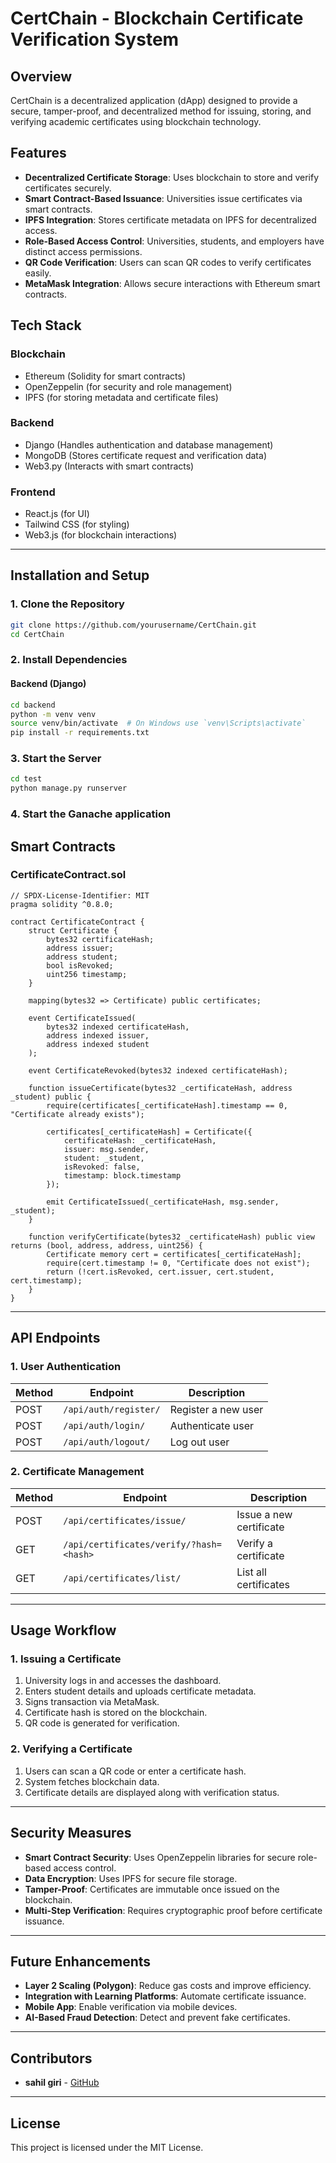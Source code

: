 # CertChain - Blockchain Certificate Verification System

## Overview

CertChain is a decentralized application (dApp) designed to provide a secure, tamper-proof, and decentralized method for issuing, storing, and verifying academic certificates using blockchain technology. 

## Features

- **Decentralized Certificate Storage**: Uses blockchain to store and verify certificates securely.
- **Smart Contract-Based Issuance**: Universities issue certificates via smart contracts.
- **IPFS Integration**: Stores certificate metadata on IPFS for decentralized access.
- **Role-Based Access Control**: Universities, students, and employers have distinct access permissions.
- **QR Code Verification**: Users can scan QR codes to verify certificates easily.
- **MetaMask Integration**: Allows secure interactions with Ethereum smart contracts.

## Tech Stack

### Blockchain
- Ethereum (Solidity for smart contracts)
- OpenZeppelin (for security and role management)
- IPFS (for storing metadata and certificate files)

### Backend
- Django (Handles authentication and database management)
- MongoDB (Stores certificate request and verification data)
- Web3.py (Interacts with smart contracts)

### Frontend
- React.js (for UI)
- Tailwind CSS (for styling)
- Web3.js (for blockchain interactions)

---

## Installation and Setup

### 1. Clone the Repository
```bash
git clone https://github.com/yourusername/CertChain.git
cd CertChain
```

### 2. Install Dependencies
#### Backend (Django)
```bash
cd backend
python -m venv venv
source venv/bin/activate  # On Windows use `venv\Scripts\activate`
pip install -r requirements.txt
```

### 3. Start the Server
```bash
cd test
python manage.py runserver
```

### 4. Start the Ganache application

## Smart Contracts

### CertificateContract.sol
```solidity
// SPDX-License-Identifier: MIT
pragma solidity ^0.8.0;

contract CertificateContract {
    struct Certificate {
        bytes32 certificateHash;
        address issuer;
        address student;
        bool isRevoked;
        uint256 timestamp;
    }
    
    mapping(bytes32 => Certificate) public certificates;
    
    event CertificateIssued(
        bytes32 indexed certificateHash,
        address indexed issuer,
        address indexed student
    );
    
    event CertificateRevoked(bytes32 indexed certificateHash);
    
    function issueCertificate(bytes32 _certificateHash, address _student) public {
        require(certificates[_certificateHash].timestamp == 0, "Certificate already exists");
        
        certificates[_certificateHash] = Certificate({
            certificateHash: _certificateHash,
            issuer: msg.sender,
            student: _student,
            isRevoked: false,
            timestamp: block.timestamp
        });
        
        emit CertificateIssued(_certificateHash, msg.sender, _student);
    }
    
    function verifyCertificate(bytes32 _certificateHash) public view returns (bool, address, address, uint256) {
        Certificate memory cert = certificates[_certificateHash];
        require(cert.timestamp != 0, "Certificate does not exist");
        return (!cert.isRevoked, cert.issuer, cert.student, cert.timestamp);
    }
}
```

---

## API Endpoints

### 1. User Authentication
| Method | Endpoint | Description |
|--------|---------|-------------|
| POST   | `/api/auth/register/` | Register a new user |
| POST   | `/api/auth/login/` | Authenticate user |
| POST   | `/api/auth/logout/` | Log out user |

### 2. Certificate Management
| Method | Endpoint | Description |
|--------|---------|-------------|
| POST   | `/api/certificates/issue/` | Issue a new certificate |
| GET    | `/api/certificates/verify/?hash=<hash>` | Verify a certificate |
| GET    | `/api/certificates/list/` | List all certificates |

---

## Usage Workflow

### 1. Issuing a Certificate
1. University logs in and accesses the dashboard.
2. Enters student details and uploads certificate metadata.
3. Signs transaction via MetaMask.
4. Certificate hash is stored on the blockchain.
5. QR code is generated for verification.

### 2. Verifying a Certificate
1. Users can scan a QR code or enter a certificate hash.
2. System fetches blockchain data.
3. Certificate details are displayed along with verification status.

---

## Security Measures
- **Smart Contract Security**: Uses OpenZeppelin libraries for secure role-based access control.
- **Data Encryption**: Uses IPFS for secure file storage.
- **Tamper-Proof**: Certificates are immutable once issued on the blockchain.
- **Multi-Step Verification**: Requires cryptographic proof before certificate issuance.

---

## Future Enhancements
- **Layer 2 Scaling (Polygon)**: Reduce gas costs and improve efficiency.
- **Integration with Learning Platforms**: Automate certificate issuance.
- **Mobile App**: Enable verification via mobile devices.
- **AI-Based Fraud Detection**: Detect and prevent fake certificates.

---

## Contributors
- **sahil giri** - [GitHub](https://github.com/Sahilgiri49)

---

## License

This project is licensed under the MIT License.
